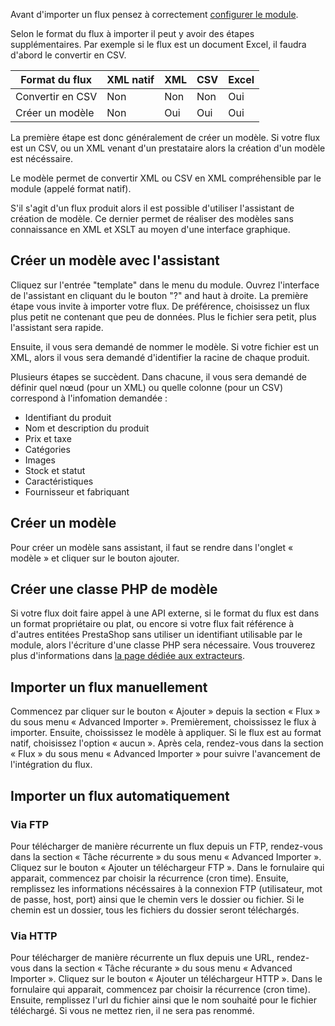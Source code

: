 Avant d'importer un flux pensez à correctement [configurer le module](!fr/Installation).

Selon le format du flux à importer il peut y avoir des étapes supplémentaires. Par exemple si le flux est un document Excel, il faudra d'abord le convertir en CSV.

| Format du flux   | XML natif | XML | CSV | Excel |
|------------------|-----------|-----|-----|-------|
| Convertir en CSV | Non       | Non | Non | Oui   |
| Créer un modèle  | Non       | Oui | Oui | Oui   |


La première étape est donc généralement de créer un modèle. Si votre flux est un CSV, ou un XML venant d'un prestataire alors la création d'un modèle est nécéssaire.

Le modèle permet de convertir XML ou CSV en XML compréhensible par le module (appelé format natif).

S'il s'agit d'un flux produit alors il est possible d'utiliser l'assistant de création de modèle. Ce dernier permet de réaliser des modèles sans connaissance en XML et XSLT au moyen d'une interface graphique.

## Créer un modèle avec l'assistant

Cliquez sur l'entrée "template" dans le menu du module. Ouvrez l'interface de l'assistant en cliquant du le bouton "?" and haut à droite.
La première étape vous invite à importer votre flux. De préférence, choisissez un flux plus petit ne contenant que peu de données. Plus le fichier sera petit, plus l'assistant sera rapide.

Ensuite, il vous sera demandé de nommer le modèle. Si votre fichier est un XML, alors il vous sera demandé d'identifier la racine de chaque produit.

Plusieurs étapes se succèdent. Dans chacune, il vous sera demandé de définir quel nœud (pour un XML) ou quelle colonne (pour un CSV) correspond à l'infomation demandée :
- Identifiant du produit
- Nom et description du produit
- Prix et taxe
- Catégories
- Images
- Stock et statut
- Caractéristiques
- Fournisseur et fabriquant

## Créer un modèle

Pour créer un modèle sans assistant, il faut se rendre dans l'onglet « modèle » et cliquer sur le bouton ajouter.

## Créer une classe PHP de modèle

Si votre flux doit faire appel à une API externe, si le format du flux est dans un format propriétaire ou plat, ou encore si votre flux fait référence à d'autres entitées PrestaShop sans utiliser un identifiant utilisable par le module, alors l'écriture d'une classe PHP sera nécessaire. Vous trouverez plus d'informations dans [la page dédiée aux extracteurs](!fr/Aller_plus_loin/Extracteurs).

## Importer un flux manuellement

Commencez par cliquer sur le bouton « Ajouter » depuis la section « Flux » du sous menu « Advanced Importer ». Premièrement, choississez le flux à importer. Ensuite, choississez le modèle à appliquer. Si le flux est au format natif, choisissez l'option « aucun ». Après cela, rendez-vous dans la section « Flux » du sous menu « Advanced Importer » pour suivre l'avancement de l'intégration du flux.

## Importer un flux automatiquement

### Via FTP

Pour télécharger de manière récurrente un flux depuis un FTP, rendez-vous dans la section « Tâche récurrente » du sous menu « Advanced Importer ».
Cliquez sur le bouton « Ajouter un téléchargeur FTP ».
Dans le fornulaire qui apparait, commencez par choisir la récurrence (cron time). Ensuite, remplissez les informations nécéssaires à la connexion FTP (utilisateur, mot de passe, host, port) ainsi que le chemin vers le dossier ou fichier. Si le chemin est un dossier, tous les fichiers du dossier seront téléchargés.

### Via HTTP


Pour télécharger de manière récurrente un flux depuis une URL, rendez-vous dans la section « Tâche récurante » du sous menu « Advanced Importer ».
Cliquez sur le bouton « Ajouter un téléchargeur HTTP ».
Dans le fornulaire qui apparait, commencez par choisir la récurrence (cron time). Ensuite, remplissez l'url du fichier ainsi que le nom souhaité pour le fichier téléchargé. Si vous ne mettez rien, il ne sera pas renommé.
